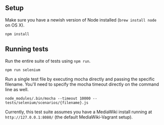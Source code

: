 Setup
-----

Make sure you have a newish version of Node installed
(`brew install node` on OS X).

    npm install

Running tests
-------------

Run the entire suite of tests using `npm run`.

    npm run selenium

Run a single test file by executing mocha directly and passing the specific
filename. You'll need to specify the mocha timeout directly on the command
line as well.

    node_modules/.bin/mocha --timeout 10000 -- tests/selenium/scenarios/{filename}.js

Currently, this test suite assumes you have a MediaWiki install running at
`http://127.0.0.1:8080/` (the default MediaWiki-Vagrant setup).
